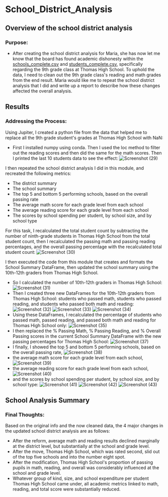 # School_District_Analysis

## Overview of the school district analysis

### Purpose:

 - After creating the school district analysis for Maria, she has now let me know that the board has found academic dishonesty within the [schools_complete.csv](https://github.com/Sebjet24/School_District_Analysis/files/7614742/schools_complete.csv) and
[students_complete.csv](https://github.com/Sebjet24/School_District_Analysis/files/7614743/students_complete.csv), specifically regarding the 9th grade class at Thomas High School. To uphold the data, I need to clean out the 9th grade class's reading and math grades from the end result. Maria would like me to repeat the school district analysis that I did and write up a report to describe how these changes affected the overall analysis.

## Results

### Addressing the Process:

Using Jupiter, I created a python file from the data that helped me to replace all the 9th grade student's grades at Thomas High School with NaN:

 - First I installed numpy using conda. Then I used the loc method to filter out the reading scores and then did the same for the math scores. Then I printed the last 10 students data to see the effect:
![Screenshot (29)](https://user-images.githubusercontent.com/91230277/143793346-69cbf958-d5b4-4edb-b406-a11baf6f8f94.png)

I then repeated the school district analysis I did in this module, and recreated the following metrics:

 - The district summary
 - The school summary
 - The top 5 and bottom 5 performing schools, based on the overall passing rate
 - The average math score for each grade level from each school
 - The average reading score for each grade level from each school
 - The scores by school spending per student, by school size, and by school type

For this task, I recalculated the total student count by subtracting the number of ninth-grade students in Thomas High School from the total student count, then I recalculated the passing math and passing reading percentages, and the overall passing percentage with the recalculated total student count:
![Screenshot (30)](https://user-images.githubusercontent.com/91230277/143793721-694b26fd-16b1-4476-90f5-b6b57c177b45.png)

I then executed the code from this module that creates and formats the School Summary DataFrame, then updated the school summary using the 10th-12th graders from Thomas High School.

 - So I calculated the number of 10th-12th graders in Thomas High School:
![Screenshot (31)](https://user-images.githubusercontent.com/91230277/143793919-b94493e2-6faf-4092-8ee3-474cb1b82105.png)
 - Then I created three new DataFrames for the 10th-12th graders from Thomas High School: students who passed math, students who passed reading, and students who passed both math and reading:
![Screenshot (32)](https://user-images.githubusercontent.com/91230277/143793977-27f7b1ac-723e-421d-b7b1-864761d28d8a.png)
![Screenshot (33)](https://user-images.githubusercontent.com/91230277/143794003-80f4869d-a3db-4547-973c-98ab33b887ee.png)
![Screenshot (34)](https://user-images.githubusercontent.com/91230277/143794042-e8693df4-4919-449c-9099-80c07103ef54.png)
 - Using these DataFrames, I recalculated the percentage of students who passed math, passed reading, and passed both math and reading for Thomas High School only:
![Screenshot (35)](https://user-images.githubusercontent.com/91230277/143794113-f5da9ef9-2737-4f62-b7d2-2c1a718ac43d.png)
 - I then replaced the % Passing Math, % Passing Reading, and % Overall Passing scores in the current School Summary DataFrame with the new passing percentages for Thomas High School:
![Screenshot (37)](https://user-images.githubusercontent.com/91230277/143794182-ca9d857f-7a94-472b-bb29-70106084d39c.png)
 - I finally, I showed the top 5 and bottom 5 performing schools, based on the overall passing rate, 
![Screenshot (38)](https://user-images.githubusercontent.com/91230277/143794323-087385f1-82b9-476e-a984-15b5ac53ec97.png)
 - the average math score for each grade level from each school, 
![Screenshot (39)](https://user-images.githubusercontent.com/91230277/143794385-649d19b2-2269-4a97-9360-79aa90fe9ae4.png)
 - the average reading score for each grade level from each school, 
![Screenshot (40)](https://user-images.githubusercontent.com/91230277/143794498-e8f6482a-a5b4-4c92-9b15-1c210a8be9ab.png)
 - and the scores by school spending per student, by school size, and by school type:
![Screenshot (41)](https://user-images.githubusercontent.com/91230277/143794603-d80786ab-9aaa-4411-b366-fc323af063dc.png)
![Screenshot (42)](https://user-images.githubusercontent.com/91230277/143794660-3500bf62-5f69-417d-a575-e81247875a6b.png)
![Screenshot (43)](https://user-images.githubusercontent.com/91230277/143794781-3db589e2-0020-4b22-9530-a8c8c4656a4c.png)

## School Analysis Summary

### Final Thoughts:

Based on the original info and the now cleaned data, the 4 major changes in the updated school district analysis are as follows:

 - After the reform, average math and reading results declined marginally at the district level, but substantially at the school and grade level.
 - After the move, Thomas High School, which was rated second, slid out of the top five schools and into the number eight spot.
 - After the modification, Thomas High School's proportion of passing pupils in math, reading, and overall was considerably influenced at the school and grade level.
 - Whatever group of kind, size, and school expenditure per student Thomas High School came under, all academic metrics linked to math, reading, and total score were substantially reduced.


 
